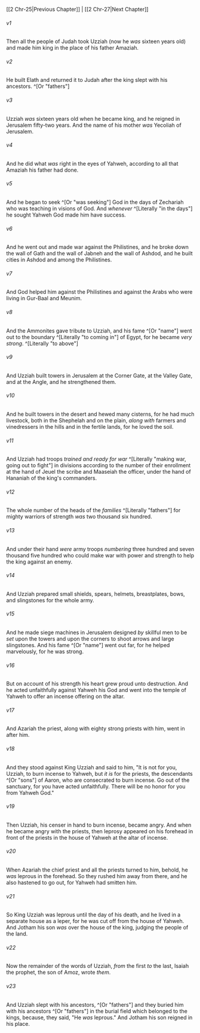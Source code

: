 ﻿---
aliases:
  - 2 Chronicles 26
---

[[2 Chr-25|Previous Chapter]] | [[2 Chr-27|Next Chapter]]

###### v1
Then all the people of Judah took Uzziah (now he _was_ sixteen years old) and made him king in the place of his father Amaziah.

###### v2
He built Elath and returned it to Judah after the king slept with his ancestors. ^[Or "fathers"]

###### v3
Uzziah _was_ sixteen years old when he became king, and he reigned in Jerusalem fifty-two years. And the name of his mother _was_ Yecoliah of Jerusalem.

###### v4
And he did what _was_ right in the eyes of Yahweh, according to all that Amaziah his father had done.

###### v5
And he began to seek ^[Or "was seeking"] God in the days of Zechariah who was teaching in visions of God. And _whenever_ ^[Literally "in the days"] he sought Yahweh God made him have success.

###### v6
And he went out and made war against the Philistines, and he broke down the wall of Gath and the wall of Jabneh and the wall of Ashdod, and he built cities in Ashdod and among the Philistines.

###### v7
And God helped him against the Philistines and against the Arabs who were living in Gur-Baal and Meunim.

###### v8
And the Ammonites gave tribute to Uzziah, and his fame ^[Or "name"] went out to the boundary ^[Literally "to coming in"] of Egypt, for he became _very strong_. ^[Literally "to above"]

###### v9
And Uzziah built towers in Jerusalem at the Corner Gate, at the Valley Gate, and at the Angle, and he strengthened them.

###### v10
And he built towers in the desert and hewed many cisterns, for he had much livestock, both in the Shephelah and on the plain, _along with_ farmers and vinedressers in the hills and in the fertile lands, for he loved the soil.

###### v11
And Uzziah had troops _trained and ready for war_ ^[Literally "making war, going out to fight"] in divisions according to the number of their enrollment at the hand of Jeuel the scribe and Maaseiah the officer, under the hand of Hananiah of the king's commanders.

###### v12
The whole number of the heads of the _families_ ^[Literally "fathers"] for mighty warriors of strength _was_ two thousand six hundred.

###### v13
And under their hand _were_ army troops _numbering_ three hundred and seven thousand five hundred who could make war with power and strength to help the king against an enemy.

###### v14
And Uzziah prepared small shields, spears, helmets, breastplates, bows, and slingstones for the whole army.

###### v15
And he made siege machines in Jerusalem designed _by_ skillful men to be _set_ upon the towers and upon the corners to shoot arrows and large slingstones. And his fame ^[Or "name"] went out far, for he helped marvelously, for he was strong.

###### v16
But on account of his strength his heart grew proud unto destruction. And he acted unfaithfully against Yahweh his God and went into the temple of Yahweh to offer an incense offering on the altar.

###### v17
And Azariah the priest, along with eighty strong priests with him, went in after him.

###### v18
And they stood against King Uzziah and said to him, "It is not for you, Uzziah, to burn incense to Yahweh, but _it is_ for the priests, the descendants ^[Or "sons"] of Aaron, who are consecrated to burn incense. Go out of the sanctuary, for you have acted unfaithfully. There will be no honor for you from Yahweh God."

###### v19
Then Uzziah, his censer in hand to burn incense, became angry. And when he became angry with the priests, then leprosy appeared on his forehead in front of the priests in the house of Yahweh at the altar of incense.

###### v20
When Azariah the chief priest and all the priests turned to him, behold, he _was_ leprous in the forehead. So they rushed him away from there, and he also hastened to go out, for Yahweh had smitten him.

###### v21
So King Uzziah was leprous until the day of his death, and he lived in a separate house as a leper, for he was cut off from the house of Yahweh. And Jotham his son _was_ over the house of the king, judging the people of the land.

###### v22
Now the remainder of the words of Uzziah, _from_ the first _to_ the last, Isaiah the prophet, the son of Amoz, wrote _them_.

###### v23
And Uzziah slept with his ancestors, ^[Or "fathers"] and they buried him with his ancestors ^[Or "fathers"] in the burial field which belonged to the kings, because, they said, "He _was_ leprous." And Jotham his son reigned in his place.